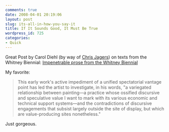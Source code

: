 ```yaml
---
comments: true
date: 2008-04-01 20:19:06
layout: post
slug: its-all-in-how-you-say-it
title: If It Sounds Good, It Must Be True
wordpress_id: 725
categories:
- Quick
---
```


Great Post by Carol Diehl (by way of [Chris Jagers](http://chrisjagers.net/wp/?p=1030)) on texts from the Whitney Biennial: [Impenetrable prose from the Whitney Biennial](http://artvent.blogspot.com/2008/03/random-quotes-from-information-about.html)

My favorite:

> This early work's active impediment of a unified spectatorial vantage point has led the artist to investigate, in his words, "a variegated relationship between painting—a practice whose ossified discursive and speculative value I want to mark with its various economic and technical support systems—and the contradictions of discursive engagements that subsist largely outside the site of display, but which are value-producing sites nonetheless."

Just gorgeous.
